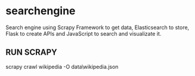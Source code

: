 # searchengine
Search engine using Scrapy Framework to get data, Elasticsearch to store, Flask to create APIs and JavaScript to search and visualizate it.

## RUN SCRAPY
scrapy crawl wikipedia -O data\wikipedia.json
